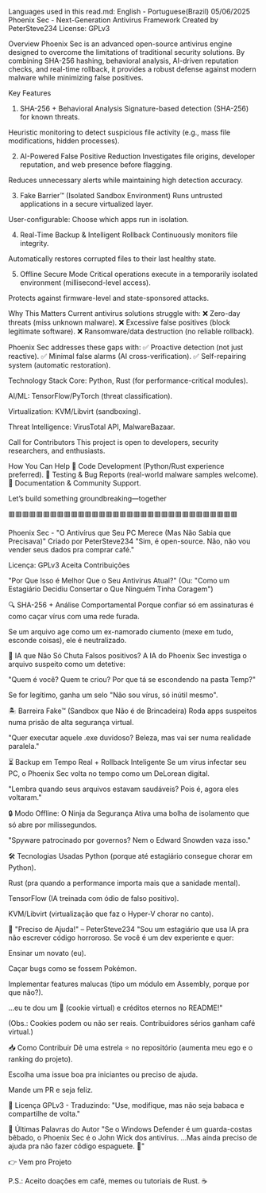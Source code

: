 Languages used in this read.md: English - Portuguese(Brazil) 05/06/2025
Phoenix Sec - Next-Generation Antivirus Framework
Created by PeterSteve234
License: GPLv3

Overview
Phoenix Sec is an advanced open-source antivirus engine designed to overcome the limitations of traditional security solutions. By combining SHA-256 hashing, behavioral analysis, AI-driven reputation checks, and real-time rollback, it provides a robust defense against modern malware while minimizing false positives.

Key Features
1. SHA-256 + Behavioral Analysis
Signature-based detection (SHA-256) for known threats.

Heuristic monitoring to detect suspicious file activity (e.g., mass file modifications, hidden processes).

2. AI-Powered False Positive Reduction
Investigates file origins, developer reputation, and web presence before flagging.

Reduces unnecessary alerts while maintaining high detection accuracy.

3. Fake Barrier™ (Isolated Sandbox Environment)
Runs untrusted applications in a secure virtualized layer.

User-configurable: Choose which apps run in isolation.

4. Real-Time Backup & Intelligent Rollback
Continuously monitors file integrity.

Automatically restores corrupted files to their last healthy state.

5. Offline Secure Mode
Critical operations execute in a temporarily isolated environment (millisecond-level access).

Protects against firmware-level and state-sponsored attacks.

Why This Matters
Current antivirus solutions struggle with:
❌ Zero-day threats (miss unknown malware).
❌ Excessive false positives (block legitimate software).
❌ Ransomware/data destruction (no reliable rollback).

Phoenix Sec addresses these gaps with:
✅ Proactive detection (not just reactive).
✅ Minimal false alarms (AI cross-verification).
✅ Self-repairing system (automatic restoration).

Technology Stack
Core: Python, Rust (for performance-critical modules).

AI/ML: TensorFlow/PyTorch (threat classification).

Virtualization: KVM/Libvirt (sandboxing).

Threat Intelligence: VirusTotal API, MalwareBazaar.

Call for Contributors
This project is open to developers, security researchers, and enthusiasts.

How You Can Help
🔹 Code Development (Python/Rust experience preferred).
🔹 Testing & Bug Reports (real-world malware samples welcome).
🔹 Documentation & Community Support.

Let’s build something groundbreaking—together


🟥🟥🟥🟥🟥🟥🟥🟥🟥🟥🟥🟥🟥🟥🟥🟥🟥🟥🟥🟥🟥🟥🟥🟥🟥🟥🟥🟥🟥🟥🟥🟥🟥


Phoenix Sec - "O Antivírus que Seu PC Merece (Mas Não Sabia que Precisava)"
Criado por PeterSteve234
"Sim, é open-source. Não, não vou vender seus dados pra comprar café."

Licença: GPLv3
Aceita Contribuições

"Por Que Isso é Melhor Que o Seu Antivírus Atual?"
(Ou: "Como um Estagiário Decidiu Consertar o Que Ninguém Tinha Coragem")

🔍 SHA-256 + Análise Comportamental
Porque confiar só em assinaturas é como caçar vírus com uma rede furada.

Se um arquivo age como um ex-namorado ciumento (mexe em tudo, esconde coisas), ele é neutralizado.

🤖 IA que Não Só Chuta
Falsos positivos? A IA do Phoenix Sec investiga o arquivo suspeito como um detetive:

"Quem é você? Quem te criou? Por que tá se escondendo na pasta Temp?"

Se for legítimo, ganha um selo "Não sou vírus, só inútil mesmo".

🏝️ Barreira Fake™ (Sandbox que Não é de Brincadeira)
Roda apps suspeitos numa prisão de alta segurança virtual.

"Quer executar aquele .exe duvidoso? Beleza, mas vai ser numa realidade paralela."

⏳ Backup em Tempo Real + Rollback Inteligente
Se um vírus infectar seu PC, o Phoenix Sec volta no tempo como um DeLorean digital.

"Lembra quando seus arquivos estavam saudáveis? Pois é, agora eles voltaram."

🔒 Modo Offline: O Ninja da Segurança
Ativa uma bolha de isolamento que só abre por milissegundos.

"Spyware patrocinado por governos? Nem o Edward Snowden vaza isso."

🛠️ Tecnologias Usadas
Python (porque até estagiário consegue chorar em Python).

Rust (pra quando a performance importa mais que a sanidade mental).

TensorFlow (IA treinada com ódio de falso positivo).

KVM/Libvirt (virtualização que faz o Hyper-V chorar no canto).

🤝 "Preciso de Ajuda!" – PeterSteve234
"Sou um estagiário que usa IA pra não escrever código horroroso. Se você é um dev experiente e quer:

Ensinar um novato (eu).

Caçar bugs como se fossem Pokémon.

Implementar features malucas (tipo um módulo em Assembly, porque por que não?).

...eu te dou um 🍪 (cookie virtual) e créditos eternos no README!"

(Obs.: Cookies podem ou não ser reais. Contribuidores sérios ganham café virtual.)

📥 Como Contribuir
Dê uma estrela ⭐ no repositório (aumenta meu ego e o ranking do projeto).

Escolha uma issue boa pra iniciantes ou preciso de ajuda.

Mande um PR e seja feliz.

📜 Licença
GPLv3 - Traduzindo: "Use, modifique, mas não seja babaca e compartilhe de volta."

🎤 Últimas Palavras do Autor
"Se o Windows Defender é um guarda-costas bêbado, o Phoenix Sec é o John Wick dos antivírus.
...Mas ainda preciso de ajuda pra não fazer código espaguete. 🍝"

👉 Vem pro Projeto

P.S.: Aceito doações em café, memes ou tutoriais de Rust. ☕
